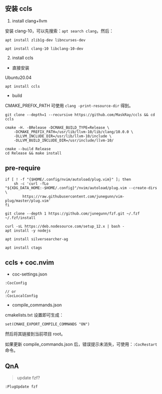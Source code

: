 ## 安装 ccls

1. install clang+llvm

安装 clang-10，可以先搜索：`apt search clang`，然后：
```
apt install zlib1g-dev libncurses-dev

apt install clang-10 libclang-10-dev
```

2. install ccls

- 直接安装

Ubuntu20.04
```
apt install ccls
```

- build

CMAKE_PREFIX_PATH 可使用 `clang -print-resource-dir` 得到。
```
git clone --depth=1 --recursive https://github.com/MaskRay/ccls && cd ccls

cmake -H. -BRelease -DCMAKE_BUILD_TYPE=Release \
    -DCMAKE_PREFIX_PATH=/usr/lib/llvm-10/lib/clang/10.0.0 \
    -DLLVM_INCLUDE_DIR=/usr/lib/llvm-10/include \
    -DLLVM_BUILD_INCLUDE_DIR=/usr/include/llvm-10/

cmake --build Release
cd Release && make install
```
## pre-require

```
if [ ! -f "{$HOME/.config/nvim/autoload/plug.vim}" ]; then
    sh -c 'curl -fLo "${XDG_DATA_HOME:-$HOME/.config}"/nvim/autoload/plug.vim --create-dirs \
        https://raw.githubusercontent.com/junegunn/vim-plug/master/plug.vim'
fi

git clone --depth 1 https://github.com/junegunn/fzf.git ~/.fzf
~/.fzf/install

curl -sL https://deb.nodesource.com/setup_12.x | bash -
apt install -y nodejs

apt install silversearcher-ag

apt install ctags
```
## ccls + coc.nvim

- coc-settings.json

```
:CocConfig

// or
:CocLocalConfig
```

- compile_commands.json

cmakelists.txt 设置即可生成：

`set(CMAKE_EXPORT_COMPILE_COMMANDS "ON")`

然后将其链接到当前项目 root。

如果更新 compile_commands.json 后，错误提示未消失，可使用：`:CocRestart` 命令。

## QnA

> update fzf?

`:PlugUpdate fzf`


